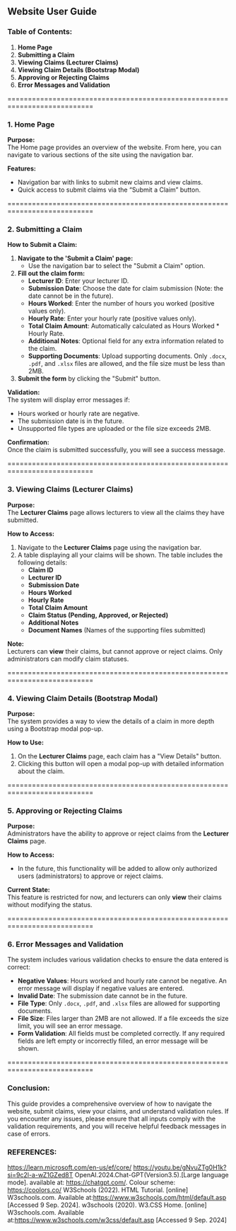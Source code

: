 ## **Website User Guide**

### **Table of Contents:**
1. **Home Page**
2. **Submitting a Claim**
3. **Viewing Claims (Lecturer Claims)**
4. **Viewing Claim Details (Bootstrap Modal)**
5. **Approving or Rejecting Claims**
6. **Error Messages and Validation**

===========================================================================

### 1. **Home Page**

**Purpose:**  
The Home page provides an overview of the website. From here, you can navigate to various sections of the site using the navigation bar.

**Features:**
- Navigation bar with links to submit new claims and view claims.
- Quick access to submit claims via the “Submit a Claim” button.

===========================================================================

### 2. **Submitting a Claim**

**How to Submit a Claim:**
1. **Navigate to the 'Submit a Claim' page:**
   - Use the navigation bar to select the "Submit a Claim" option.
2. **Fill out the claim form:**
   - **Lecturer ID**: Enter your lecturer ID.
   - **Submission Date**: Choose the date for claim submission (Note: the date cannot be in the future).
   - **Hours Worked**: Enter the number of hours you worked (positive values only).
   - **Hourly Rate**: Enter your hourly rate (positive values only).
   - **Total Claim Amount**: Automatically calculated as Hours Worked * Hourly Rate.
   - **Additional Notes**: Optional field for any extra information related to the claim.
   - **Supporting Documents**: Upload supporting documents. Only `.docx`, `.pdf`, and `.xlsx` files are allowed, and the file size must be less than 2MB.
3. **Submit the form** by clicking the "Submit" button.

**Validation:**  
The system will display error messages if:
- Hours worked or hourly rate are negative.
- The submission date is in the future.
- Unsupported file types are uploaded or the file size exceeds 2MB.

**Confirmation:**  
Once the claim is submitted successfully, you will see a success message.

===========================================================================

### 3. **Viewing Claims (Lecturer Claims)**

**Purpose:**  
The **Lecturer Claims** page allows lecturers to view all the claims they have submitted.

**How to Access:**
1. Navigate to the **Lecturer Claims** page using the navigation bar.
2. A table displaying all your claims will be shown. The table includes the following details:
   - **Claim ID**
   - **Lecturer ID**
   - **Submission Date**
   - **Hours Worked**
   - **Hourly Rate**
   - **Total Claim Amount**
   - **Claim Status (Pending, Approved, or Rejected)**
   - **Additional Notes**
   - **Document Names** (Names of the supporting files submitted)

**Note:**  
Lecturers can **view** their claims, but cannot approve or reject claims. Only administrators can modify claim statuses.

===========================================================================

### 4. **Viewing Claim Details (Bootstrap Modal)**

**Purpose:**  
The system provides a way to view the details of a claim in more depth using a Bootstrap modal pop-up.

**How to Use:**
1. On the **Lecturer Claims** page, each claim has a "View Details" button.
2. Clicking this button will open a modal pop-up with detailed information about the claim.

===========================================================================

### 5. **Approving or Rejecting Claims**

**Purpose:**  
Administrators have the ability to approve or reject claims from the **Lecturer Claims** page.

**How to Access:**
- In the future, this functionality will be added to allow only authorized users (administrators) to approve or reject claims.

**Current State:**  
This feature is restricted for now, and lecturers can only **view** their claims without modifying the status.

===========================================================================
### 6. **Error Messages and Validation**

The system includes various validation checks to ensure the data entered is correct:

- **Negative Values**: Hours worked and hourly rate cannot be negative. An error message will display if negative values are entered.
- **Invalid Date**: The submission date cannot be in the future.
- **File Type**: Only `.docx`, `.pdf`, and `.xlsx` files are allowed for supporting documents.
- **File Size**: Files larger than 2MB are not allowed. If a file exceeds the size limit, you will see an error message.
- **Form Validation**: All fields must be completed correctly. If any required fields are left empty or incorrectly filled, an error message will be shown.

===========================================================================

### **Conclusion:**

This guide provides a comprehensive overview of how to navigate the website, submit claims, view your claims, and understand validation rules. If you encounter any issues, please ensure that all inputs comply with the validation requirements, and you will receive helpful feedback messages in case of errors.

### **REFERENCES:**
https://learn.microsoft.com/en-us/ef/core/
https://youtu.be/gNvuZTg0H1k?si=9c2l-a-wZ1GZed8T
OpenAI.2024.Chat-GPT(Version3.5).[Large language mode]. available at: https://chatgpt.com/.
Colour scheme: https://coolors.co/
W3Schools (2022). HTML Tutorial. [online] W3schools.com. Available at:https://www.w3schools.com/html/default.asp [Accessed 9 Sep. 2024].
w3schools (2020). W3.CSS Home. [online] W3schools.com. Available at:https://www.w3schools.com/w3css/default.asp [Accessed 9 Sep. 2024]
